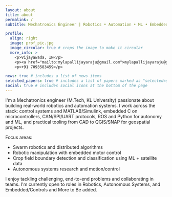 ```yaml
---
layout: about
title: about
permalink: /
subtitle: Mechatronics Engineer | Robotics • Automation • ML • Embedded Systems

profile:
  align: right
  image: prof_pic.jpg
  image_circular: true # crops the image to make it circular
  more_info: >
    <p>Vijayawada, IN</p>
    <p><a href="mailto:mylapallijayaraju@gmail.com">mylapallijayaraju@gmail.com</a></p>
    <p>+91 7093583459</p>

news: true # includes a list of news items
selected_papers: true # includes a list of papers marked as "selected={true}"
social: true # includes social icons at the bottom of the page
---
```


I'm a Mechatronics engineer (M.Tech, KL University) passionate about building real-world robotics and automation systems. I work across the stack: control systems and MATLAB/Simulink, embedded C on microcontrollers, CAN/SPI/UART protocols, ROS and Python for autonomy and ML, and practical tooling from CAD to QGIS/SNAP for geospatial projects.

Focus areas:

- Swarm robotics and distributed algorithms
- Robotic manipulation with embedded motor control
- Crop field boundary detection and classification using ML + satellite data
- Autonomous systems research and motion/control

I enjoy tackling challenging, end-to-end problems and collaborating in teams. I'm currently open to roles in Robotics, Autonomous Systems, and Embedded/Controls and More to Be added.
